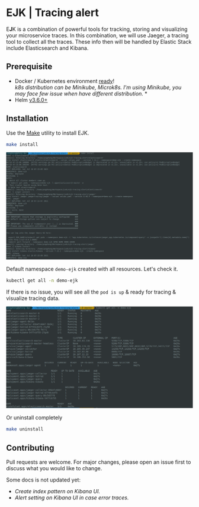 # 
# EJK | Tracing alert

E**J**K is a combination of powerful tools for tracking, storing and visualizing your microservice traces. In this combination, we will use Jaeger, a tracing tool to collect all the traces. These info then will be handled by Elastic Stack include Elasticsearch and Kibana.

## Prerequisite
* Docker / Kubernetes environment [ready](https://kubernetes.io/docs/setup/)!  
  *k8s distribution can be Minikube, Microk8s. I'm using Minikube, you may face few issue when have different distribution.* *
* Helm [v3.6.0+](https://github.com/helm/helm/releases)

## Installation

Use the [Make](https://makefiletutorial.com/) utility to install EJK.

```bash
make install
```

![Make install EJK](docs/make.png)

Default namespace `demo-ejk` created with all resources. Let's check it.

```bash
kubectl get all -n demo-ejk
```

If there is no issue, you will see all the `pod is up` & ready for tracing & visualize tracing data.

![Deployment success](docs/deployment_success.png)


Or uninstall completely
```bash
make uninstall
```

## Contributing
Pull requests are welcome. For major changes, please open an issue first to discuss what you would like to change.

Some docs is not updated yet:  
* *Create index pattern on Kibana UI.*
* *Alert setting on Kibana UI in case error traces.* 